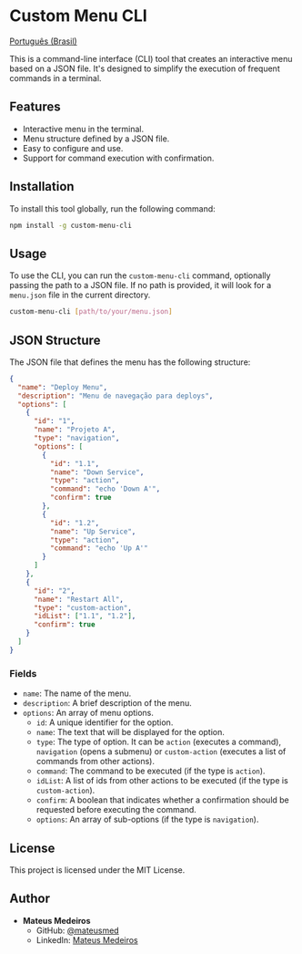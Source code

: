 # Custom Menu CLI

[Português (Brasil)](./README-pt.md)

This is a command-line interface (CLI) tool that creates an interactive menu based on a JSON file. It's designed to simplify the execution of frequent commands in a terminal.

## Features

- Interactive menu in the terminal.
- Menu structure defined by a JSON file.
- Easy to configure and use.
- Support for command execution with confirmation.

## Installation

To install this tool globally, run the following command:

```bash
npm install -g custom-menu-cli
```

## Usage

To use the CLI, you can run the `custom-menu-cli` command, optionally passing the path to a JSON file. If no path is provided, it will look for a `menu.json` file in the current directory.

```bash
custom-menu-cli [path/to/your/menu.json]
```

## JSON Structure

The JSON file that defines the menu has the following structure:

```json
{
  "name": "Deploy Menu",
  "description": "Menu de navegação para deploys",
  "options": [
    {
      "id": "1",
      "name": "Projeto A",
      "type": "navigation",
      "options": [
        {
          "id": "1.1",
          "name": "Down Service",
          "type": "action",
          "command": "echo 'Down A'",
          "confirm": true
        },
        {
          "id": "1.2",
          "name": "Up Service",
          "type": "action",
          "command": "echo 'Up A'"
        }
      ]
    },
    {
      "id": "2",
      "name": "Restart All",
      "type": "custom-action",
      "idList": ["1.1", "1.2"],
      "confirm": true
    }
  ]
}
```

### Fields

- `name`: The name of the menu.
- `description`: A brief description of the menu.
- `options`: An array of menu options.
    - `id`: A unique identifier for the option.
    - `name`: The text that will be displayed for the option.
    - `type`: The type of option. It can be `action` (executes a command), `navigation` (opens a submenu) or `custom-action` (executes a list of commands from other actions).
    - `command`: The command to be executed (if the type is `action`).
    - `idList`: A list of ids from other actions to be executed (if the type is `custom-action`).
    - `confirm`: A boolean that indicates whether a confirmation should be requested before executing the command.
    - `options`: An array of sub-options (if the type is `navigation`).

## License

This project is licensed under the MIT License.

## Author

- **Mateus Medeiros**
    - GitHub: [@mateusmed](https://github.com/mateusmed)
    - LinkedIn: [Mateus Medeiros](https://www.linkedin.com/in/mateus-med/)
